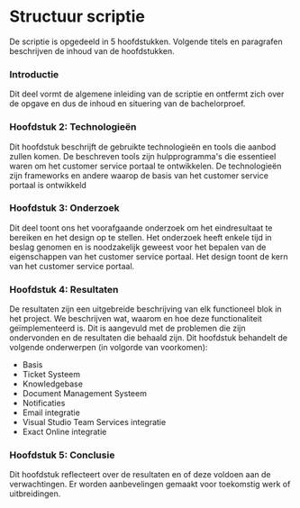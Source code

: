 # Structuur scriptie
De scriptie is opgedeeld in 5 hoofdstukken. Volgende titels en paragrafen beschrijven de inhoud van de hoofdstukken.

### Introductie
Dit deel vormt de algemene inleiding van de scriptie en ontfermt zich over de opgave en dus de inhoud en situering van de bachelorproef.

### Hoofdstuk 2: Technologieën
Dit hoofdstuk beschrijft de gebruikte technologieën en tools die aanbod zullen komen. De beschreven tools zijn hulpprogramma's die essentieel waren om het customer service portaal te ontwikkelen. De technologieën zijn frameworks en andere waarop de basis van het customer service portaal is ontwikkeld

### Hoofdstuk 3: Onderzoek
Dit deel toont ons het voorafgaande onderzoek om het eindresultaat te bereiken en het design op te stellen. Het onderzoek heeft enkele tijd in beslag genomen en is noodzakelijk geweest voor het bepalen van de eigenschappen van het customer service portaal. Het design toont de kern van het customer service portaal.

### Hoofdstuk 4: Resultaten
De resultaten zijn een uitgebreide beschrijving van elk functioneel blok in het project. We beschrijven wat, waarom en hoe deze functionaliteit geïmplementeerd is. Dit is aangevuld met de problemen die zijn ondervonden en de resultaten die behaald zijn. Dit hoofdstuk behandelt de volgende onderwerpen (in volgorde van voorkomen):
* Basis
* Ticket Systeem
* Knowledgebase
* Document Management Systeem
* Notificaties
* Email integratie
* Visual Studio Team Services integratie
* Exact Online integratie

### Hoofdstuk 5: Conclusie
Dit hoofdstuk reflecteert over de resultaten en of deze voldoen aan de verwachtingen. Er worden aanbevelingen gemaakt voor toekomstig werk of uitbreidingen.

